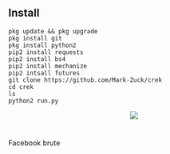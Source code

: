 ## Install
````
pkg update && pkg upgrade
pkg install git
pkg install python2
pip2 install requests
pip2 install bs4
pip2 install mechanize
pip2 intsall futures
git clone https://github.com/Mark-Zuck/crek
cd crek
ls
python2 run.py
````
<p align="center">
<img src="https://github.com/Mark-Zuck/Mark-Zuck/blob/main/Pemanis/VID-20210325-WA0048.mp4 ">
</p>

#
Facebook brute
